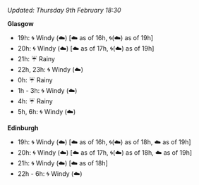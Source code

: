 *Updated: Thursday 9th February 18:30*

**Glasgow**

* 19h: :cyclone: Windy (:cloud:) [:cloud: as of 16h, :cyclone:(:cloud:) as of 19h]
* 20h: :cyclone: Windy (:cloud:) [:cloud: as of 17h, :cyclone:(:cloud:) as of 19h]
* 21h: :umbrella: Rainy
* 22h, 23h: :cyclone: Windy (:cloud:)
* 0h: :umbrella: Rainy
* 1h - 3h: :cyclone: Windy (:cloud:)
* 4h: :umbrella: Rainy
* 5h, 6h: :cyclone: Windy (:cloud:)

**Edinburgh**

* 19h: :cyclone: Windy (:cloud:) [:cloud: as of 16h, :cyclone:(:cloud:) as of 18h, :cloud: as of 19h]
* 20h: :cyclone: Windy (:cloud:) [:cloud: as of 17h, :cyclone:(:cloud:) as of 18h, :cloud: as of 19h]
* 21h: :cyclone: Windy (:cloud:) [:cloud: as of 18h]
* 22h - 6h: :cyclone: Windy (:cloud:)
